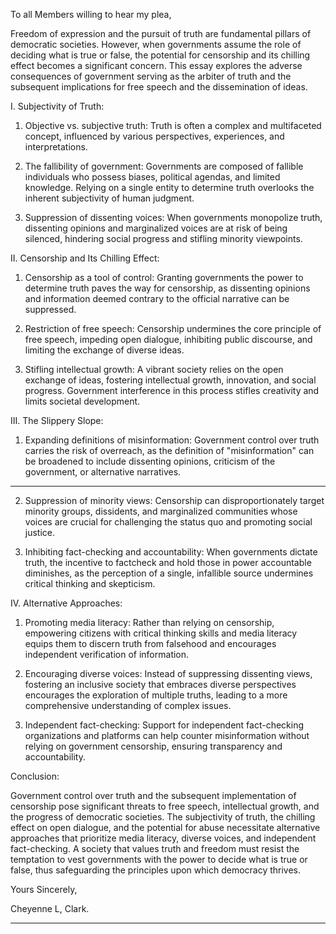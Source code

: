 To all Members willing to hear my plea,

Freedom of expression and the pursuit of truth are fundamental pillars of democratic societies.
However, when governments assume the role of deciding what is true or false, the potential for
censorship and its chilling effect becomes a significant concern. This essay explores the adverse
consequences of government serving as the arbiter of truth and the subsequent implications for free
speech and the dissemination of ideas.

I. Subjectivity of Truth:

1. Objective vs. subjective truth: Truth is often a complex and multifaceted concept, influenced by
various perspectives, experiences, and interpretations.

2. The fallibility of government: Governments are composed of fallible individuals who possess biases,
political agendas, and limited knowledge. Relying on a single entity to determine truth overlooks the
inherent subjectivity of human judgment.

3. Suppression of dissenting voices: When governments monopolize truth, dissenting opinions and
marginalized voices are at risk of being silenced, hindering social progress and stifling minority
viewpoints.

II. Censorship and Its Chilling Effect:

1. Censorship as a tool of control: Granting governments the power to determine truth paves the way
for censorship, as dissenting opinions and information deemed contrary to the official narrative can be
suppressed.

2. Restriction of free speech: Censorship undermines the core principle of free speech, impeding open
dialogue, inhibiting public discourse, and limiting the exchange of diverse ideas.

3. Stifling intellectual growth: A vibrant society relies on the open exchange of ideas, fostering
intellectual growth, innovation, and social progress. Government interference in this process stifles
creativity and limits societal development.

III. The Slippery Slope:

1. Expanding definitions of misinformation: Government control over truth carries the risk of overreach,
as the definition of "misinformation" can be broadened to include dissenting opinions, criticism of the
government, or alternative narratives.


-----

2. Suppression of minority views: Censorship can disproportionately target minority groups, dissidents,
and marginalized communities whose voices are crucial for challenging the status quo and promoting
social justice.

3. Inhibiting fact-checking and accountability: When governments dictate truth, the incentive to factcheck and hold those in power accountable diminishes, as the perception of a single, infallible source
undermines critical thinking and skepticism.

IV. Alternative Approaches:

1. Promoting media literacy: Rather than relying on censorship, empowering citizens with critical
thinking skills and media literacy equips them to discern truth from falsehood and encourages
independent verification of information.

2. Encouraging diverse voices: Instead of suppressing dissenting views, fostering an inclusive society that
embraces diverse perspectives encourages the exploration of multiple truths, leading to a more
comprehensive understanding of complex issues.

3. Independent fact-checking: Support for independent fact-checking organizations and platforms can
help counter misinformation without relying on government censorship, ensuring transparency and
accountability.

Conclusion:

Government control over truth and the subsequent implementation of censorship pose significant
threats to free speech, intellectual growth, and the progress of democratic societies. The subjectivity of
truth, the chilling effect on open dialogue, and the potential for abuse necessitate alternative
approaches that prioritize media literacy, diverse voices, and independent fact-checking. A society that
values truth and freedom must resist the temptation to vest governments with the power to decide
what is true or false, thus safeguarding the principles upon which democracy thrives.

Yours Sincerely,

Cheyenne L, Clark.


-----

